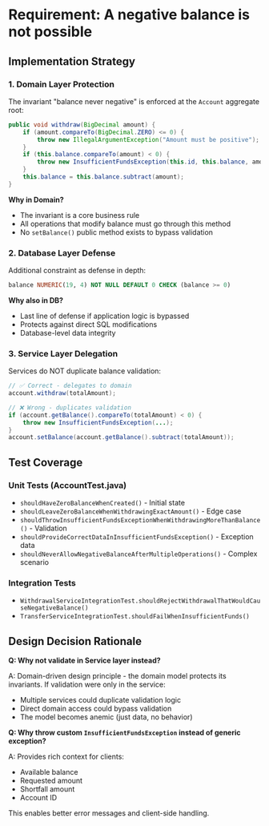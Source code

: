 # Requirement: A negative balance is not possible

## Implementation Strategy

### 1. Domain Layer Protection
The invariant "balance never negative" is enforced at the `Account` aggregate root:

```java
public void withdraw(BigDecimal amount) {
    if (amount.compareTo(BigDecimal.ZERO) <= 0) {
        throw new IllegalArgumentException("Amount must be positive");
    }
    if (this.balance.compareTo(amount) < 0) {
        throw new InsufficientFundsException(this.id, this.balance, amount);
    }
    this.balance = this.balance.subtract(amount);
}
```

**Why in Domain?**
- The invariant is a core business rule
- All operations that modify balance must go through this method
- No `setBalance()` public method exists to bypass validation

### 2. Database Layer Defense
Additional constraint as defense in depth:

```sql
balance NUMERIC(19, 4) NOT NULL DEFAULT 0 CHECK (balance >= 0)
```

**Why also in DB?**
- Last line of defense if application logic is bypassed
- Protects against direct SQL modifications
- Database-level data integrity

### 3. Service Layer Delegation
Services do NOT duplicate balance validation:

```java
// ✅ Correct - delegates to domain
account.withdraw(totalAmount);

// ❌ Wrong - duplicates validation
if (account.getBalance().compareTo(totalAmount) < 0) {
    throw new InsufficientFundsException(...);
}
account.setBalance(account.getBalance().subtract(totalAmount));
```

## Test Coverage

### Unit Tests (AccountTest.java)
- `shouldHaveZeroBalanceWhenCreated()` - Initial state
- `shouldLeaveZeroBalanceWhenWithdrawingExactAmount()` - Edge case
- `shouldThrowInsufficientFundsExceptionWhenWithdrawingMoreThanBalance()` - Validation
- `shouldProvideCorrectDataInInsufficientFundsException()` - Exception data
- `shouldNeverAllowNegativeBalanceAfterMultipleOperations()` - Complex scenario

### Integration Tests
- `WithdrawalServiceIntegrationTest.shouldRejectWithdrawalThatWouldCauseNegativeBalance()`
- `TransferServiceIntegrationTest.shouldFailWhenInsufficientFunds()`

## Design Decision Rationale

**Q: Why not validate in Service layer instead?**

A: Domain-driven design principle - the domain model protects its invariants. If validation were only in the service:
- Multiple services could duplicate validation logic
- Direct domain access could bypass validation
- The model becomes anemic (just data, no behavior)

**Q: Why throw custom `InsufficientFundsException` instead of generic exception?**

A: Provides rich context for clients:
- Available balance
- Requested amount
- Shortfall amount
- Account ID

This enables better error messages and client-side handling.
```
